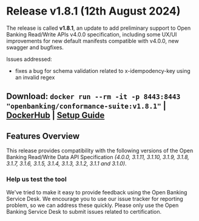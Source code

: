 # Release v1.8.1 (12th August 2024)

The release is called **v1.8.1**, an update to add preliminary support to Open Banking Read/Write APIs v4.0.0 specification, including some UX/UI improvements for new default manifests compatible with v4.0.0, new swagger and bugfixes.

Issues addressed:
- fixes a bug for schema validation related to x-idempodency-key using an invalid regex


**Download**:
`docker run --rm -it -p 8443:8443 "openbanking/conformance-suite:v1.8.1"` |
[DockerHub](https://hub.docker.com/r/openbanking/conformance-suite) |
[Setup Guide](https://github.com/OpenBankingUK/conformance-suite/blob/develop/docs/setup-guide.md)
---

## Features Overview

This release provides compatibility with the following versions of the Open Banking Read/Write Data API
Specification *(4.0.0, 3.1.11, 3.1.10, 3.1.9, 3.1.8, 3.1.7, 3.1.6, 3.1.5, 3.1.4, 3.1.3, 3.1.2, 3.1.1 and 3.1.0)*.


### Help us test the tool

We've tried to make it easy to provide feedback using the Open Banking Service Desk. We encourage you to use our issue
tracker for reporting problem, so we can address these quickly. Please only use the Open Banking Service Desk to submit
issues related to certification.